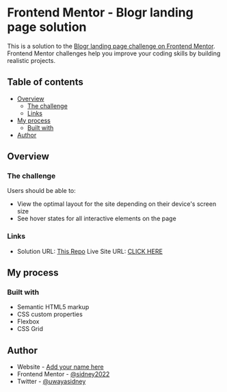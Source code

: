 # Frontend Mentor - Blogr landing page solution

This is a solution to the [Blogr landing page challenge on Frontend Mentor](https://www.frontendmentor.io/challenges/blogr-landing-page-EX2RLAApP). Frontend Mentor challenges help you improve your coding skills by building realistic projects. 

## Table of contents

- [Overview](#overview)
  - [The challenge](#the-challenge)
  - [Links](#links)
- [My process](#my-process)
  - [Built with](#built-with)
- [Author](#author)


## Overview

### The challenge

Users should be able to:

- View the optimal layout for the site depending on their device's screen size
- See hover states for all interactive elements on the page


### Links

- Solution URL: [This Repo](https://github.com/Sidney2022/blogr)
 Live Site URL: [CLICK HERE](https://sidney2022.github.io/blogr)

## My process

### Built with

- Semantic HTML5 markup
- CSS custom properties
- Flexbox
- CSS Grid



## Author

- Website - [Add your name here](https://www.sidneyuwaya.netlify.app)
- Frontend Mentor - [@sidney2022](https://www.frontendmentor.io/profile/sidney2022)
- Twitter - [@uwayasidney](https://www.twitter.com/uwayasidney)


